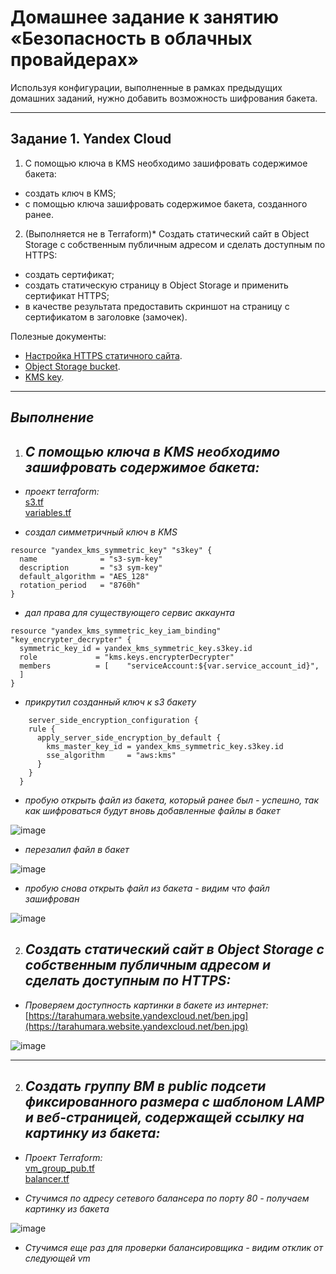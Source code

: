 # Домашнее задание к занятию «Безопасность в облачных провайдерах»  

Используя конфигурации, выполненные в рамках предыдущих домашних заданий, нужно добавить возможность шифрования бакета.

---
## Задание 1. Yandex Cloud   

1. С помощью ключа в KMS необходимо зашифровать содержимое бакета:

 - создать ключ в KMS;
 - с помощью ключа зашифровать содержимое бакета, созданного ранее.
2. (Выполняется не в Terraform)* Создать статический сайт в Object Storage c собственным публичным адресом и сделать доступным по HTTPS:

 - создать сертификат;
 - создать статическую страницу в Object Storage и применить сертификат HTTPS;
 - в качестве результата предоставить скриншот на страницу с сертификатом в заголовке (замочек).

Полезные документы:

- [Настройка HTTPS статичного сайта](https://cloud.yandex.ru/docs/storage/operations/hosting/certificate).
- [Object Storage bucket](https://registry.terraform.io/providers/yandex-cloud/yandex/latest/docs/resources/storage_bucket).
- [KMS key](https://registry.terraform.io/providers/yandex-cloud/yandex/latest/docs/resources/kms_symmetric_key).








-----------------------------------------------------------    
## *Выполнение*   
1. ## *С помощью ключа в KMS необходимо зашифровать содержимое бакета:*   
- *проект terraform:*      
      [s3.tf](https://github.com/Heimdier/Terraform/blob/main/clopro-homeworks/15.3/s3.tf)   
      [variables.tf](https://github.com/Heimdier/Terraform/blob/main/clopro-homeworks/15.3/variables.tf)   

- *создал симметричный ключ в KMS*   
```
resource "yandex_kms_symmetric_key" "s3key" {
  name              = "s3-sym-key"
  description       = "s3 sym-key"
  default_algorithm = "AES_128"
  rotation_period   = "8760h"
}
```

- *дал права для существующего сервис аккаунта*   
```
resource "yandex_kms_symmetric_key_iam_binding" "key_encrypter_decrypter" {
  symmetric_key_id = yandex_kms_symmetric_key.s3key.id
  role             = "kms.keys.encrypterDecrypter"
  members          = [    "serviceAccount:${var.service_account_id}",
  ]
}
```

- *прикрутил созданный ключ к s3 бакету*     
```
    server_side_encryption_configuration {
    rule {
      apply_server_side_encryption_by_default {
        kms_master_key_id = yandex_kms_symmetric_key.s3key.id
        sse_algorithm     = "aws:kms"
      }
    }
  }
```

- *пробую открыть файл из бакета, который ранее был - успешно, так как шифроваться будут вновь добавленные файлы в бакет*

![image](https://github.com/user-attachments/assets/1098faf0-0901-4b12-b399-ec38208d0df3)

- *перезалил файл в бакет*

![image](https://github.com/user-attachments/assets/d6e44aba-0055-49b0-9c4c-014557a93f9c)

- *пробую снова открыть файл из бакета - видим что файл зашифрован*

 ![image](https://github.com/user-attachments/assets/abb4b74d-7f3e-46af-8dd8-aebb8e03a1d2)



2. ## *Создать статический сайт в Object Storage c собственным публичным адресом и сделать доступным по HTTPS:*




- *Проверяем доступность картинки в бакете из интернет:*   [https://tarahumara.website.yandexcloud.net/ben.jpg](https://tarahumara.website.yandexcloud.net/ben.jpg)

![image](https://tarahumara.website.yandexcloud.net/ben.jpg)  

--------

2. ## *Создать группу ВМ в public подсети фиксированного размера с шаблоном LAMP и веб-страницей, содержащей ссылку на картинку из бакета:*    
- *Проект Terraform:*   
      [vm_group_pub.tf](https://github.com/Heimdier/Terraform/blob/main/clopro-homeworks/15.2/vm_group_pub.tf)   
      [balancer.tf](https://github.com/Heimdier/Terraform/blob/main/clopro-homeworks/15.2/balancer.tf)   

- *Стучимся по адресу сетевого балансера по порту 80 - получаем картинку из бакета*   

![image](https://github.com/user-attachments/assets/9afb53b0-6e30-4ee1-8ace-17afe744649c)

- *Стучимся еще раз для проверки балансировщика - видим отклик от следующей vm*   
